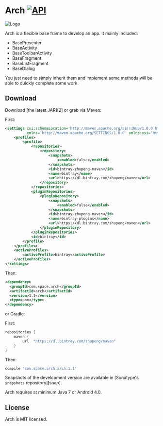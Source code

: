Arch [![API](https://img.shields.io/badge/API-14%2B-blue.svg?style=flat)](https://android-arsenal.com/api?level=14)
============

![Logo](http://ob0r3vf26.bkt.clouddn.com/arch-logo.png)

Arch is a flexible base frame to develop an app. It mainly included:

* BasePresenter
* BaseActivity
* BaseToolbarActivity
* BaseFragment
* BaseListFragment
* BaseDialog

You just need to simply inherit them and implement some methods will be able to quickly complete some work.

Download
--------
Download [the latest JAR][2] or grab via Maven:

First:

```xml
<settings xsi:schemaLocation='http://maven.apache.org/SETTINGS/1.0.0 http://maven.apache.org/xsd/settings-1.0.0.xsd'
          xmlns='http://maven.apache.org/SETTINGS/1.0.0' xmlns:xsi='http://www.w3.org/2001/XMLSchema-instance'>
    <profiles>
        <profile>
            <repositories>
                <repository>
                    <snapshots>
                        <enabled>false</enabled>
                    </snapshots>
                    <id>bintray-zhupeng-maven</id>
                    <name>bintray</name>
                    <url>https://dl.bintray.com/zhupeng/maven</url>
                </repository>
            </repositories>
            <pluginRepositories>
                <pluginRepository>
                    <snapshots>
                        <enabled>false</enabled>
                    </snapshots>
                    <id>bintray-zhupeng-maven</id>
                    <name>bintray-plugins</name>
                    <url>https://dl.bintray.com/zhupeng/maven</url>
                </pluginRepository>
            </pluginRepositories>
            <id>bintray</id>
        </profile>
    </profiles>
    <activeProfiles>
        <activeProfile>bintray</activeProfile>
    </activeProfiles>
</settings>
```
Then:

```xml
<dependency>
  <groupId>com.space.arch</groupId>
  <artifactId>arch</artifactId>
  <version>1.1</version>
  <type>pom</type>
</dependency>
```
or Gradle:

First:

```groovy
repositories {
    maven {
        url  "https://dl.bintray.com/zhupeng/maven" 
    }
}
```

Then:

```groovy
compile 'com.space.arch:arch:1.1'
```
Snapshots of the development version are available in [Sonatype's `snapshots` repository][snap].

Arch requires at minimum Java 7 or Android 4.0.

License
-------

Arch is MIT licensed.
